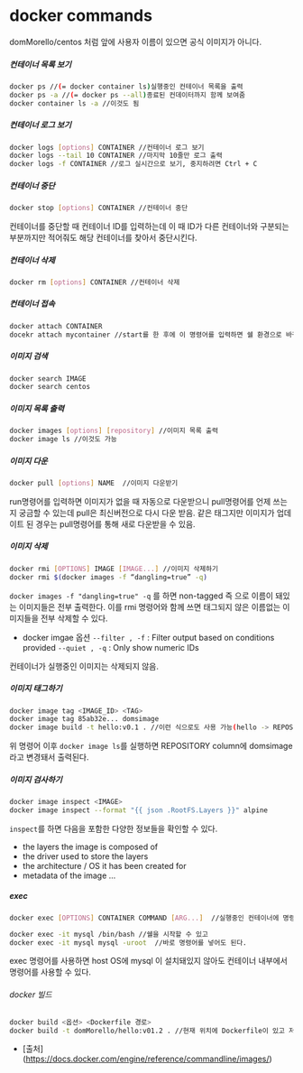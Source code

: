 # docker commands
domMorello/centos 처럼 앞에 사용자 이름이 있으면 공식 이미지가 아니다.
##### 컨테이너 목록 보기
```bash
docker ps //(= docker container ls)실행중인 컨테이너 목록을 출력
docker ps -a //(= docker ps --all)종료된 컨데이터까지 함께 보여줌
docker container ls -a //이것도 됨
```
##### 컨테이너 로그 보기
```bash
docker logs [options] CONTAINER //컨테이너 로그 보기
docker logs --tail 10 CONTAINER //마지막 10줄만 로그 출력
docker logs -f CONTAINER //로그 실시간으로 보기, 중지하려면 Ctrl + C
```
##### 컨테이너 중단
```bash
docker stop [options] CONTAINER //컨테이너 중단
```
컨테이너를 중단할 때 컨테이너 ID를 입력하는데 이 때 ID가 다른 컨테이너와 구분되는 부분까지만 적어줘도 해당 컨테이너를 찾아서 중단시킨다.
##### 컨테이너 삭제
```bash
docker rm [options] CONTAINER //컨테이너 삭제
```
##### 컨테이너 접속
```bash
docker attach CONTAINER
docekr attach mycontainer //start를 한 후에 이 명령어를 입력하면 쉘 환경으로 바뀌면서 컨테이너에 접속이 됨.
```
##### 이미지 검색
```bash
docker search IMAGE
docker search centos
```
##### 이미지 목록 출력
```bash
docker images [options] [repository] //이미지 목록 출력
docker image ls //이것도 가능
```
##### 이미지 다운
```bash
docker pull [options] NAME  //이미지 다운받기
```
run명령어를 입력하면 이미지가 없을 때 자동으로 다운받으니 pull명령어를 언제 쓰는지 궁금할 수 있는데 pull은 최신버전으로 다시 다운 받음. 같은 태그지만 이미지가 업데이트 된 경우는 pull명령어를 통해 새로 다운받을 수 있음.
##### 이미지 삭제
```bash
docker rmi [OPTIONS] IMAGE [IMAGE...] //이미지 삭제하기
docker rmi $(docker images -f “dangling=true” -q)
```
`docker images -f "dangling=true" -q` 를 하면 non-tagged 즉 <none> 으로 이름이 돼있는 이미지들은 전부 출력한다. 이를 rmi 명령어와 함께 쓰면 태그되지 않은 이름없는 이미지들을 전부 삭제할 수 있다.
- docker imgae 옵션
`--filter , -f`	:	Filter output based on conditions provided
`--quiet , -q`	:	Only show numeric IDs<br>

컨테이너가 실행중인 이미지는 삭제되지 않음.
##### 이미지 태그하기
```bash
docker image tag <IMAGE_ID> <TAG>
docker image tag 85ab32e... domsimage
docker image build -t hello:v0.1 . //이런 식으로도 사용 가능(hello -> REPOSITORY, v0.1 -> TAG)
```
위 명령어 이후 `docker image ls`를 실행하면 REPOSITORY column에 domsimage라고 변경돼서 출력된다.
##### 이미지 검사하기
```bash
docker image inspect <IMAGE>
docker image inspect --format "{{ json .RootFS.Layers }}" alpine
```
`inspect`를 하면 다음을 포함한 다양한 정보들을 확인할 수 있다.
- the layers the image is composed of
- the driver used to store the layers
- the architecture / OS it has been created for
- metadata of the image
...
##### exec
```bash
docker exec [OPTIONS] CONTAINER COMMAND [ARG...]  //실행중인 컨테이너에 명령 전달

docker exec -it mysql /bin/bash //쉘을 시작할 수 있고
docker exec -it mysql mysql -uroot  //바로 명령어를 넣어도 된다.
```
exec 명령어를 사용하면 host OS에 mysql 이 설치돼있지 않아도 컨테이너 내부에서 명령어를 사용할 수 있다.
###### docker 빌드
```bash
docker build <옵션> <Dockerfile 경로>
docker build -t domMorello/hello:v01.2 . //현재 위치에 Dockerfile이 있고 저장소이름,이미지이름,태그 를 달겠다.
```
- [출처]
(https://docs.docker.com/engine/reference/commandline/images/)
